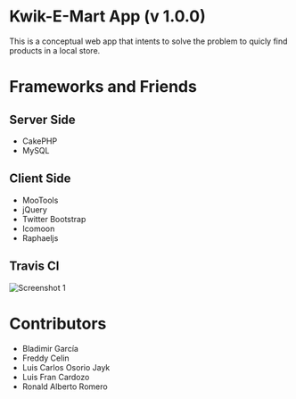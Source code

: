 Kwik-E-Mart App (v 1.0.0)
==========================

This is a conceptual web app that intents to solve the problem to quicly find products in a local store.

Frameworks and Friends
======================

Server Side
-----------

- CakePHP
- MySQL

Client Side
-----------

- MooTools
- jQuery
- Twitter Bootstrap
- Icomoon
- Raphaeljs

Travis CI
---------
![Screenshot 1](https://travis-ci.org/Ciul/kwik-e-mart.png?branch=master)

Contributors
============
- Bladimir García
- Freddy Celin
- Luis Carlos Osorio Jayk
- Luis Fran Cardozo
- Ronald Alberto Romero